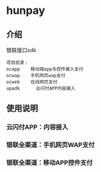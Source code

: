 # hunpay

## 介绍

银联接口sdk
```
项目目录：
ocapp    移动端app与控件接入支付
ocwap    手机网页wap支付
ocweb    在线网页支付
upadk      云闪付APP内容接入
```



## 使用说明

### 云闪付APP：内容接入


### 银联全渠道：手机网页WAP支付


### 银联全渠道：移动APP控件支付





